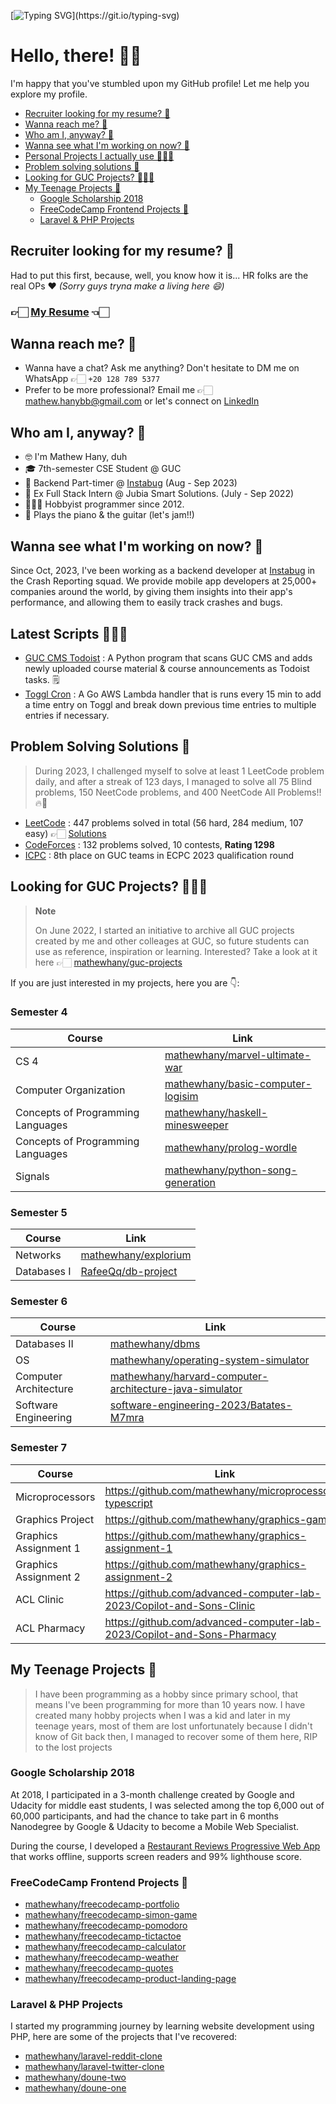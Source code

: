 [![Typing SVG](https://readme-typing-svg.demolab.com?font=Terminal&size=40&pause=1000&color=6FD300&center=true&vCenter=true&repeat=false&width=1000&height=100&lines=%24+python+-c+%22print('Hello%2C+%F0%9F%8C%8D!')%22)](https://git.io/typing-svg)

# Hello, there! 👋🏻
I'm happy that you've stumbled upon my GitHub profile! Let me help you explore my profile.

- [Recruiter looking for my resume? 📄](#recruiter-looking-for-my-resume-)
- [Wanna reach me? 💬](#wanna-reach-me-)
- [Who am I, anyway? 🙋](#who-am-i-anyway-)
- [Wanna see what I'm working on now? 🚀](#wanna-see-what-im-working-on-now-)
- [Personal Projects I actually use 👨🏻‍💻](#personal-projects-i-actually-use-)
- [Problem solving solutions 🧠](#problem-solving-solutions-)
- [Looking for GUC Projects? 👨🏻‍🎓](#looking-for-guc-projects-)
- [My Teenage Projects 🍼](#my-teenage-projects-)
  - [Google Scholarship 2018](#google-scholarship-2018)
  - [FreeCodeCamp Frontend Projects 🎨](#freecodecamp-frontend-projects-)
  - [Laravel & PHP Projects](#laravel--php-projects)

## Recruiter looking for my resume? 📄
Had to put this first, because, well, you know how it is... HR folks are the real OPs ❤️ _(Sorry guys tryna make a living here 😄)_

### 👉🏻 [My Resume](http://tiny.cc/mathew-bastawy-cv) 👈🏻 

## Wanna reach me? 💬
- Wanna have a chat? Ask me anything? Don't hesitate to DM me on WhatsApp 👉🏻 `+20 128 789 5377`
- Prefer to be more professional? Email me 👉🏻 [mathew.hanybb@gmail.com](mailto:mathew.hanybb@gmail.com) or let's connect on [LinkedIn](https://www.linkedin.com/in/mathewhany/)

## Who am I, anyway? 🙋
- 🤓 I'm Mathew Hany, duh
- 🎓 7th-semester CSE Student @ GUC 
- 🐞 Backend Part-timer @ [Instabug](https://github.com/Instabug) (Aug - Sep 2023) 
- 👔 Ex Full Stack Intern @ Jubia Smart Solutions. (July - Sep 2022) 
- 👨🏻‍💻 Hobbyist programmer since 2012.
- 🎸 Plays the piano & the guitar (let's jam!!)

## Wanna see what I'm working on now? 🚀
Since Oct, 2023, I've been working as a backend developer at [Instabug](https://github.com/Instabug) in the Crash Reporting squad. We provide mobile app developers at 25,000+ companies around the world, by giving them insights into their app's performance, and allowing them to easily track crashes and bugs.

## Latest Scripts 👨🏻‍💻
- [GUC CMS Todoist](https://github.com/mathewhany/guc-cms-todoist) : A Python program that scans GUC CMS and adds newly uploaded course material & course announcements as Todoist tasks.  🗒️ 
- [Toggl Cron](https://github.com/mathewhany/toggl-cron) : A Go AWS Lambda handler that is runs every 15 min to add a time entry on Toggl and break down previous time entries to multiple entries if necessary.

## Problem Solving Solutions 🧠
> During 2023, I challenged myself to solve at least 1 LeetCode problem daily, and after a streak of 123 days, I managed to solve all 75 Blind problems, 150 NeetCode problems, and 400 NeetCode All Problems!! 🔥🚀 
- [LeetCode](https://leetcode.com/mathewhany/) : 447 problems solved in total (56 hard, 284 medium, 107 easy) 👉🏻 [Solutions](https://github.com/mathewhany/leetcode-solutions) 
- [CodeForces](https://codeforces.com/profile/mathewhany) : 132 problems solved, 10 contests, __Rating 1298__
- [ICPC](https://icpc.global/ICPCID/NTLLQZGQG7I2) : 8th place on GUC teams in ECPC 2023 qualification round

## Looking for GUC Projects? 👨🏻‍🎓

> **Note**
> 
> On June 2022, I started an initiative to archive all GUC projects created by me and other colleages at GUC, so future students can use as reference, inspiration or learning. Interested? Take a look at it here 👉🏻 [mathewhany/guc-projects](https://github.com/mathewhany/guc-projects) 

If you are just interested in my projects, here you are 👇:

### Semester 4
| Course | Link |
| -- | -- | 
| CS 4 | [mathewhany/marvel-ultimate-war](https://github.com/mathewhany/marvel-ultimate-war) |
| Computer Organization | [mathewhany/basic-computer-logisim](https://github.com/mathewhany/basic-computer-logisim) | 
| Concepts of Programming Languages | [mathewhany/haskell-minesweeper](https://github.com/mathewhany/haskell-minesweeper) | 
| Concepts of Programming Languages | [mathewhany/prolog-wordle](https://github.com/mathewhany/prolog-wordle) | 
| Signals | [mathewhany/python-song-generation](https://github.com/mathewhany/python-song-generation) | 

### Semester 5
| Course | Link | 
| -- | -- | 
| Networks | [mathewhany/explorium](https://github.com/mathewhany/explorium) |
| Databases I | [RafeeQq/db-project](https://github.com/RafeeQq/db-project) |


### Semester 6
| Course | Link | 
| -- | -- | 
| Databases II | [mathewhany/dbms](https://github.com/mathewhany/dbms) |
| OS | [mathewhany/operating-system-simulator](https://github.com/mathewhany/operating-system-simulator) |
| Computer Architecture | [mathewhany/harvard-computer-architecture-java-simulator](https://github.com/mathewhany/harvard-computer-architecture-java-simulator) |
| Software Engineering | [software-engineering-2023/Batates-M7mra](https://github.com/software-engineering-2023/Batates-M7mra) | 

### Semester 7
| Course | Link |
| -- | -- | 
| Microprocessors | https://github.com/mathewhany/microprocessors-typescript |
| Graphics Project | https://github.com/mathewhany/graphics-game | 
| Graphics Assignment 1 | https://github.com/mathewhany/graphics-assignment-1 |
| Graphics Assignment 2 | https://github.com/mathewhany/graphics-assignment-2 |
| ACL Clinic | https://github.com/advanced-computer-lab-2023/Copilot-and-Sons-Clinic | 
| ACL Pharmacy | https://github.com/advanced-computer-lab-2023/Copilot-and-Sons-Pharmacy |
## My Teenage Projects 🍼
> I have been programming as a hobby since primary school, that means I've been programming for more than 10 years now. 
> I have created many hobby projects when I was a kid and later in my teenage years, most of them are lost unfortunately because I didn't know of Git back then, I managed to recover some of them here, RIP to the lost projects

### Google Scholarship 2018
At 2018, I participated in a 3-month challenge created by Google and Udacity for middle east students, I was selected among the top 6,000 out of 60,000 participants, and had the chance to take part in 6 months Nanodegree by Google & Udacity to become a Mobile Web Specialist.

During the course, I developed a [Restaurant Reviews Progressive Web App](https://github.com/mathewhany/mws-restaurant-reviews) that works offline, supports screen readers and 99% lighthouse score.

### FreeCodeCamp Frontend Projects 🎨 
- [mathewhany/freecodecamp-portfolio](https://github.com/mathewhany/freecodecamp-portfolio)
- [mathewhany/freecodecamp-simon-game](https://github.com/mathewhany/freecodecamp-simon-game)
- [mathewhany/freecodecamp-pomodoro](https://github.com/mathewhany/freecodecamp-pomodoro)
- [mathewhany/freecodecamp-tictactoe](https://github.com/mathewhany/freecodecamp-tictactoe)
- [mathewhany/freecodecamp-calculator](https://github.com/mathewhany/freecodecamp-calculator)
- [mathewhany/freecodecamp-weather](https://github.com/mathewhany/freecodecamp-weather)
- [mathewhany/freecodecamp-quotes](https://github.com/mathewhany/freecodecamp-quotes)
- [mathewhany/freecodecamp-product-landing-page](https://github.com/mathewhany/freecodecamp-product-landing-page)

### Laravel & PHP Projects
I started my programming journey by learning website development using PHP, here are some of the projects that I've recovered:
- [mathewhany/laravel-reddit-clone](https://github.com/mathewhany/laravel-reddit-clone)
- [mathewhany/laravel-twitter-clone](https://github.com/mathewhany/laravel-twitter-clone)
- [mathewhany/doune-two](https://github.com/mathewhany/doune-two)
- [mathewhany/doune-one](https://github.com/mathewhany/doune-one)
